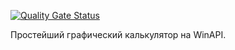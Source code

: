 [![Quality Gate Status](https://sonarcloud.io/api/project_badges/measure?project=Hummel009_Calculator-WinAPI&metric=alert_status)](https://sonarcloud.io/summary/new_code?id=Hummel009_Calculator-WinAPI)

Простейший графический калькулятор на WinAPI.
